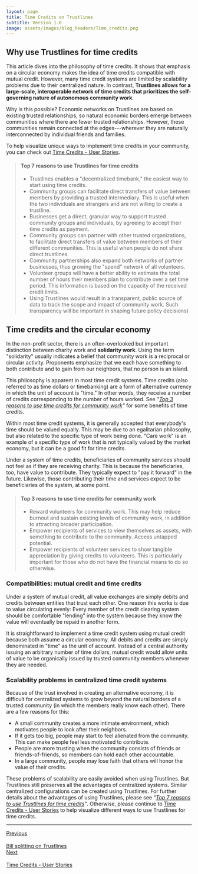 ```yaml
---
layout: page
title: Time Credits on Trustlines
subtitle: Version 1.0
image: assets/images/blog_headers/Time_credits.png
---
```


## Why use Trustlines for time credits

This article dives into the philosophy of time credits. It shows that emphasis on a circular economy makes the idea of time credits compatible with mutual credit. However, many time credit systems are limited by scalability problems due to their centralized nature. In contrast, **Trustlines allows for a large-scale, interoperable network of time credits that prioritizes the self-governing nature of autonomous community work**.

Why is this possible? Economic networks on Trustlines are based on existing trusted relationships, so natural economic borders emerge between communities where there are fewer trusted relationships. However, these communities remain connected at the edges---wherever they are naturally interconnected by individual friends and families.

To help visualize unique ways to implement time credits in your community, you can check out [Time Credits - User Stories](time_credits_user_stories).

> #### Top 7 reasons to use Trustlines for time credits
>
> * Trustlines enables a "decentralized timebank," the easiest way to start using time credits.
> * Community groups can facilitate direct transfers of value between members by providing a trusted intermediary. This is useful when the two individuals are strangers and are not willing to create a trustline.
> * Businesses get a direct, granular way to support trusted community groups and individuals, by agreeing to accept their time credits as payment.
> * Community groups can partner with other trusted organizations, to facilitate direct transfers of value between members of their different communities. This is useful when people do not share direct trustlines.
> * Community partnerships also expand both networks of partner businesses, thus growing the "spend" network of all volunteers.
> * Volunteer groups will have a better ability to estimate the total number of hours their members plan to contribute over a set time period. This information is based on the capacity of the received credit limits.
> * Using Trustlines would result in a transparent, public source of data to track the scope and impact of community work. Such transparency will be important in shaping future policy decisions)

## Time credits and the circular economy

In the non-profit sector, there is an often-overlooked but important distinction between charity work and **solidarity work**. Using the term "solidarity" usually indicates a belief that community work is a reciprocal or circular activity. Proponents emphasize that we each have something to both contribute and to gain from our neighbors, that no person is an island.

This philosophy is apparent in most time credit systems. Time credits (also referred to as time dollars or timebanking) are a form of alternative currency in which the unit of account is "time." In other words, they receive a number of credits corresponding to the number of hours worked. See _"[Top 3 reasons to use time credits for community work](#top-3-reasons-to-use-time-credits-for-community-work)"_ for some benefits of time credits.

Within most time credit systems, it is generally accepted that everybody's time should be valued equally. This may be due to an egalitarian philosophy, but also related to the specific type of work being done. "Care work" is an example of a specific type of work that is not typically valued by the market economy, but it can be a good fit for time credits.

Under a system of time credits, beneficiaries of community services should not feel as if they are receiving charity. This is because the beneficiaries, too, have value to contribute. They typically expect to "pay it forward" in the future. Likewise, those contributing their time and services expect to be beneficiaries of the system, at some point.

> #### Top 3 reasons to use time credits for community work
>
> * Reward volunteers for community work. This may help reduce burnout and sustain existing levels of community work, in addition to attracting broader participation.
> * Empower recipients of services to view themselves as assets, with something to contribute to the community. Access untapped potential.
> * Empower recipients of volunteer services to show tangible appreciation by giving credits to volunteers. This is particularly important for those who do not have the financial means to do so otherwise.

### Compatibilities: mutual credit and time credits

Under a system of mutual credit, all value exchanges are simply debits and credits between entities that trust each other. One reason this works is due to value circulating evenly: Every member of the credit clearing system should be comfortable "lending" into the system because they know the value will eventually be repaid in another form.

It is straightforward to implement a time credit system using mutual credit because both assume a circular economy. All debits and credits are simply denominated in "time" as the unit of account. Instead of a central authority issuing an arbitrary number of time dollars, mutual credit would allow units of value to be organically issued by trusted community members whenever they are needed.

### Scalability problems in centralized time credit systems

Because of the trust involved in creating an alternative economy, it is difficult for centralized systems to grow beyond the natural borders of a trusted community (in which the members really know each other). There are a few reasons for this:

* A small community creates a more intimate environment, which motivates people to look after their neighbors.
* If it gets too big, people may start to feel alienated from the community. This can make people feel less motivated to contribute.
* People are more trusting when the community consists of friends or friends-of-friends, so members can hold each other accountable.
* In a large community, people may lose faith that others will honor the value of their credits.

These problems of scalability are easily avoided when using Trustlines. But Trustlines still preserves all the advantages of centralized systems. Similar centralized configurations can be created using Trustlines. For further details about the advantages of using Trustlines, please see _"[Top 7 reasons to use Trustlines for time credits](#top-7-reasons-to-use-trustlines-for-time-credits)"_. Otherwise, please continue to [Time Credits - User Stories](time_credits_user_stories) to help visualize different ways to use Trustlines for time credits.

___

<div id="prev_next">
<div class="prev"><a href="../bill_splitting/bill_splitting_on_trustlines" class="prev_next_text">Previous</a></div>
<div class="prev"><a href="../bill_splitting/bill_splitting_on_trustlines" class="icon fas fa-arrow-left prev_next"></a><br></div>
<div class="prev"><a href="../bill_splitting/bill_splitting_on_trustlines" class="prev_next_text">Bill splitting on Trustlines</a></div>
</div>
<div id="prev_next">
<div><a href="time_credits_user_stories" class="prev_next_text">Next</a></div>
<div><a href="time_credits_user_stories" class="icon fas fa-arrow-right prev_next"></a><br></div>
<div><a href="time_credits_user_stories" class="prev_next_text">Time Credits - User Stories</a></div>
</div>
